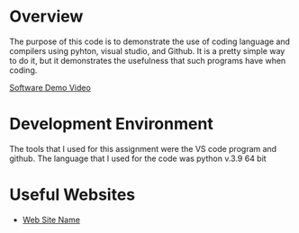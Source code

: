 # Overview

The purpose of this code is to demonstrate the use of coding language and compilers using pyhton, visual studio, and Github.
It is a pretty simple way to do it, but it demonstrates the usefulness that such programs have when coding.

[Software Demo Video](https://youtu.be/8wn9FN2mkE0)

# Development Environment

The tools that I used for this assignment were the VS code program and github. 
The language that I used for the code was python v.3.9 64 bit 

# Useful Websites


* [Web Site Name](https://byui-cse.github.io/cse310-course/lesson01/01-prove_campus.html)

